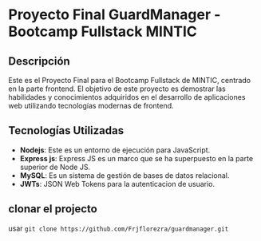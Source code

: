 # Proyecto Final GuardManager - Bootcamp Fullstack MINTIC

## Descripción

Este es el Proyecto Final para el Bootcamp Fullstack de MINTIC, centrado en la parte frontend. El objetivo de este proyecto es demostrar las habilidades y conocimientos adquiridos en el desarrollo de aplicaciones web utilizando tecnologías modernas de frontend.

## Tecnologías Utilizadas

- **Nodejs**: Este es un entorno de ejecución para JavaScript.
- **Express js**: Express JS es un marco que se ha superpuesto en la parte superior de Node JS.
- **MySQL**: Es un sistema de gestión de bases de datos relacional.
- **JWTs**: JSON Web Tokens para la autenticacion de usuario.
## clonar el projecto

usar ``` git clone https://github.com/Frjflorezra/guardmanager.git ```
